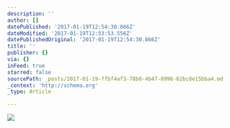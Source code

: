 ```yaml
---
description: ''
author: []
datePublished: '2017-01-19T12:54:30.866Z'
dateModified: '2017-01-19T12:53:53.556Z'
datePublishedOriginal: '2017-01-19T12:54:30.866Z'
title: ''
publisher: {}
via: {}
inFeed: true
starred: false
sourcePath: _posts/2017-01-19-ffbf4af3-78b0-4b47-8996-62bc8e15bba4.md
_context: 'http://schema.org'
_type: Article

---
```

![](https://the-grid-user-content.s3-us-west-2.amazonaws.com/973eaa89-aff1-4f0e-b9aa-981cab8e14c4.png)